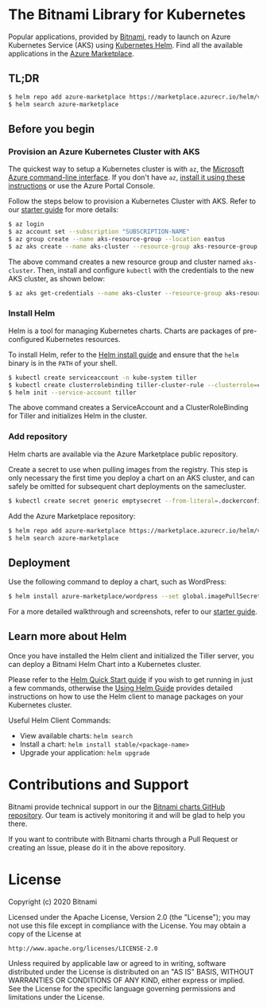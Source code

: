 # The Bitnami Library for Kubernetes

Popular applications, provided by [Bitnami](https://bitnami.com), ready to launch on Azure Kubernetes Service (AKS) using [Kubernetes Helm](https://github.com/helm/helm). Find all the available applications in the [Azure Marketplace](https://azuremarketplace.microsoft.com/en-us/marketplace/).

## TL;DR

```bash
$ helm repo add azure-marketplace https://marketplace.azurecr.io/helm/v1/repo
$ helm search azure-marketplace
```

## Before you begin

### Provision an Azure Kubernetes Cluster with AKS

The quickest way to setup a Kubernetes cluster is with `az`, the [Microsoft Azure command-line interface](https://cloud.google.com/container-engine/). If you don't have `az`, [install it using these instructions](https://docs.bitnami.com/azure/faq/administration/install-az-cli/) or use the Azure Portal Console.

Follow the steps below to provision a Kubernetes Cluster with AKS. Refer to our [starter guide](https://docs.bitnami.com/azure/get-started-charts-marketplace) for more details:

```bash
$ az login
$ az account set --subscription "SUBSCRIPTION-NAME"
$ az group create --name aks-resource-group --location eastus
$ az aks create --name aks-cluster --resource-group aks-resource-group --generate-ssh-keys
```
The above command creates a new resource group and cluster named `aks-cluster`. Then, install and configure `kubectl` with the credentials to the new AKS cluster, as shown below:

```bash
$ az aks get-credentials --name aks-cluster --resource-group aks-resource-group
```

### Install Helm

Helm is a tool for managing Kubernetes charts. Charts are packages of pre-configured Kubernetes resources.

To install Helm, refer to the [Helm install guide](https://github.com/helm/helm#install) and ensure that the `helm` binary is in the `PATH` of your shell.

```bash
$ kubectl create serviceaccount -n kube-system tiller
$ kubectl create clusterrolebinding tiller-cluster-rule --clusterrole=cluster-admin --serviceaccount=kube-system:tiller
$ helm init --service-account tiller
```

The above command creates a ServiceAccount and a ClusterRoleBinding for Tiller and initializes Helm in the cluster.

### Add repository

Helm charts are available via the Azure Marketplace public repository.

Create a secret to use when pulling images from the registry. This step is only necessary the first time you deploy a chart on an AKS cluster, and can safely be omitted for subsequent chart deployments on the samecluster.

```bash
$ kubectl create secret generic emptysecret --from-literal=.dockerconfigjson='{"auths":{"marketplace.azurecr.io":{"Username":"","Password":""}}}' --type=kubernetes.io/dockerconfigjson
```

Add the Azure Marketplace repository:

```bash
$ helm repo add azure-marketplace https://marketplace.azurecr.io/helm/v1/repo
$ helm search azure-marketplace
```

## Deployment

Use the following command to deploy a chart, such as WordPress:

```bash
$ helm install azure-marketplace/wordpress --set global.imagePullSecrets={emptysecret}
```

For a more detailed walkthrough and screenshots, refer to our [starter guide](https://docs.bitnami.com/azure/get-started-charts-marketplace).

## Learn more about Helm

Once you have installed the Helm client and initialized the Tiller server, you can deploy a Bitnami Helm Chart into a Kubernetes cluster.

Please refer to the [Helm Quick Start guide](https://github.com/helm/helm/blob/master/docs/quickstart.md) if you wish to get running in just a few commands, otherwise the [Using Helm Guide](https://github.com/helm/helm/blob/master/docs/using_helm.md) provides detailed instructions on how to use the Helm client to manage packages on your Kubernetes cluster.

Useful Helm Client Commands:
* View available charts: `helm search`
* Install a chart: `helm install stable/<package-name>`
* Upgrade your application: `helm upgrade`

# Contributions and Support

Bitnami provide technical support in our the [Bitnami charts GitHub repository](https://github.com/bitnami/charts). Our team is actively monitoring it and will be glad to help you there.

If you want to contribute with Bitnami charts through a Pull Request or creating an Issue, please do it in the above repository.

# License

Copyright (c) 2020 Bitnami

Licensed under the Apache License, Version 2.0 (the "License");
you may not use this file except in compliance with the License.
You may obtain a copy of the License at

    http://www.apache.org/licenses/LICENSE-2.0

Unless required by applicable law or agreed to in writing, software
distributed under the License is distributed on an "AS IS" BASIS,
WITHOUT WARRANTIES OR CONDITIONS OF ANY KIND, either express or implied.
See the License for the specific language governing permissions and
limitations under the License.
